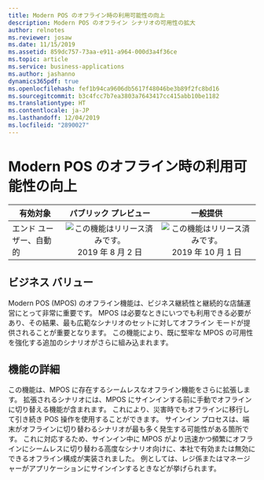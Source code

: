 ```yaml
---
title: Modern POS のオフライン時の利用可能性の向上
description: Modern POS のオフライン シナリオの可用性の拡大
author: relnotes
ms.reviewer: josaw
ms.date: 11/15/2019
ms.assetid: 859dc757-73aa-e911-a964-000d3a4f36ce
ms.topic: article
ms.service: business-applications
ms.author: jashanno
dynamics365pdf: true
ms.openlocfilehash: fef1b94ca9606db5617f48046be3b89f2fc8bd16
ms.sourcegitcommit: b3c4fcc7b7ea3803a7643417cc415abb10be1182
ms.translationtype: HT
ms.contentlocale: ja-JP
ms.lasthandoff: 12/04/2019
ms.locfileid: "2890027"
---
```

# <a name="modern-pos-offline-availability-improvements"></a>Modern POS のオフライン時の利用可能性の向上


| 有効対象    |  パブリック プレビュー | 一般提供 | 
| ---------- | :----------: |:----------: |
|エンド ユーザー、自動的|![この機能はリリース済みです。](/dynamics365-release-plan/media/green-checkmark.png "この機能はリリース済みです。") 2019 年 8 月 2 日| ![この機能はリリース済みです。](/dynamics365-release-plan/media/green-checkmark.png "この機能はリリース済みです。") 2019 年 10 月 1 日|


## <a name="business-value"></a>ビジネス バリュー
<!-- bv start -->
Modern POS (MPOS) のオフライン機能は、ビジネス継続性と継続的な店舗運営にとって非常に重要です。 MPOS は必要なときにいつでも利用できる必要があり、その結果、最も広範なシナリオのセットに対してオフライン モードが提供されることが重要となります。 この機能により、既に堅牢な MPOS の可用性を強化する追加のシナリオがさらに組み込まれます。
<!-- bv end -->



## <a name="feature-details"></a>機能の詳細
<!--feature detail start -->
この機能は、MPOS に存在するシームレスなオフライン機能をさらに拡張します。 拡張されるシナリオには、MPOS にサインインする前に手動でオフラインに切り替える機能が含まれます。 これにより、災害時でもオフラインに移行して引き続き POS 操作を使用することができます。 サインイン プロセスは、端末がオフラインに切り替わるシナリオが最も多く発生する可能性がある箇所です。 これに対応するため、サインイン中に MPOS がより迅速かつ頻繁にオフラインにシームレスに切り替わる高度なシナリオ向けに、本社で有効または無効にできるオフライン構成が実装されました。 例としては、レジ係またはマネージャーがアプリケーションにサインインするときなどが挙げられます。
<!--feature detail end -->





